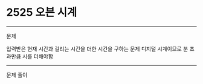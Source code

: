 # 2525 오븐 시계

---
문제 

입력받은 현재 시간과 걸리는 시간을 더한
시간을 구하는 문제
디지털 시계이므로 분 초과만큼 시를 더해야함

--- 
문제 풀이







